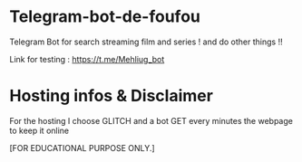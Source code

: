 # Telegram-bot-de-foufou

Telegram Bot for search streaming film and series ! and do other things !!

Link for testing : https://t.me/Mehliug_bot



# Hosting infos & Disclaimer

For the hosting I choose GLITCH and a bot GET every minutes the webpage to keep it online


[FOR EDUCATIONAL PURPOSE ONLY.]
